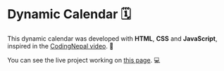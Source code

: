 # Dynamic Calendar 🗓️

This dynamic calendar was developed with <strong>HTML</strong>, <strong>CSS</strong> and <strong>JavaScript</strong>, inspired in the <a href="https://youtu.be/Z1BGAivZRlE" target="_blank">CodingNepal video</a>. 🙂

You can see the live project working on <a href="https://jucox.github.io/dynamic-calendar/" target="_blank">this page</a>. 💻
